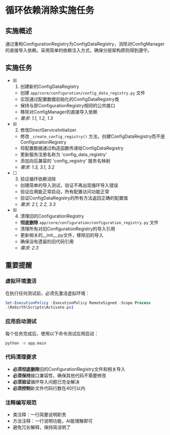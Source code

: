 # 循环依赖消除实施任务

## 实施概述

通过重构ConfigurationRegistry为ConfigDataRegistry，消除对ConfigManager的直接导入依赖。采用简单的依赖注入方式，确保分层架构原则得到遵守。

## 实施任务

- [x] 1. 创建新的ConfigDataRegistry


  - 创建 `app/core/configuration/config_data_registry.py` 文件
  - 实现通过配置数据初始化的ConfigDataRegistry类
  - 保持与原ConfigurationRegistry相同的公共接口
  - 移除对ConfigManager的直接导入依赖
  - _需求: 1.1, 1.2, 1.3_

- [x] 2. 修改DirectServiceInitializer


  - 修改 `_create_config_registry()` 方法，创建ConfigDataRegistry而不是ConfigurationRegistry
  - 将配置数据通过构造函数传递给ConfigDataRegistry
  - 更新服务注册名称为 'config_data_registry'
  - 添加向后兼容的 'config_registry' 服务名映射
  - _需求: 1.3, 3.1, 3.2_



- [ ] 3. 验证循环依赖消除
  - 创建简单的导入测试，验证不再出现循环导入错误
  - 验证应用能正常启动，所有配置访问功能正常
  - 验证ConfigDataRegistry的所有方法返回正确的配置值
  - _需求: 2.1, 2.2, 3.3_

- [x] 4. 清理旧的ConfigurationRegistry


  - **彻底删除** `app/core/configuration/configuration_registry.py` 文件
  - 清理所有对旧ConfigurationRegistry的导入引用
  - 更新相关的__init__.py文件，移除旧的导入
  - 确保没有遗留的旧代码引用
  - _需求: 2.3_

## 重要提醒

### 虚拟环境激活
在执行任何测试前，必须先激活虚拟环境：
```powershell
Set-ExecutionPolicy -ExecutionPolicy RemoteSigned -Scope Process
.\Rebirth\Scripts\Activate.ps1
```

### 应用启动测试
每个任务完成后，使用以下命令测试应用启动：
```bash
python -m app.main
```

### 代码清理要求
- **必须彻底删除**旧的ConfigurationRegistry文件和相关导入
- **必须保持**接口兼容性，确保其他代码不需要修改
- **必须验证**循环导入问题已完全解决
- **必须控制**新文件代码行数在40行以内

### 注释编写规范
- 类注释：一行简要说明职责
- 方法注释：一行说明功能，AI能理解即可
- 避免冗长解释，保持简洁明了